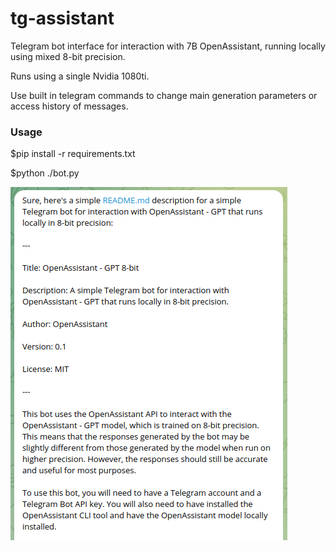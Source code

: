 # tg-assistant
Telegram bot interface for interaction with 7B OpenAssistant, running locally using mixed 8-bit precision.

Runs using a single Nvidia 1080ti.

Use built in telegram commands to change main generation parameters or access history of messages.

### Usage
$pip install -r requirements.txt

$python ./bot.py

![image](./img/screenshot.png)